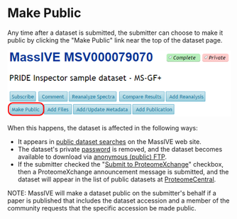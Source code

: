 # Make Public


Any time after a dataset is submitted, the submitter can choose to make it public by clicking the "Make Public" link near the top of the dataset page.

![MassIVE_make_public](img/make_public/MassIVE_make_public.png)

When this happens, the dataset is affected in the following ways:

*   It appears in [public dataset searches](access_public_datasets.md) on the MassIVE web site.
*   The dataset's private [password](submission_workflow.md#dataset-privacy) is removed, and the dataset becomes available to download via [anonymous (public) FTP](download_data.md).
*   If the submitter checked the "[Submit to ProteomeXchange](submission_workflow.md#publication-to-proteomexchange)" checkbox, then a ProteomeXchange announcement message is submitted, and the dataset will appear in the list of public datasets at [ProteomeCentral](http://proteomecentral.proteomexchange.org/cgi/GetDataset).

NOTE: MassIVE will make a dataset public on the submitter's behalf if a paper is published that includes the dataset accession and a member of the community requests that the specific accession be made public.

